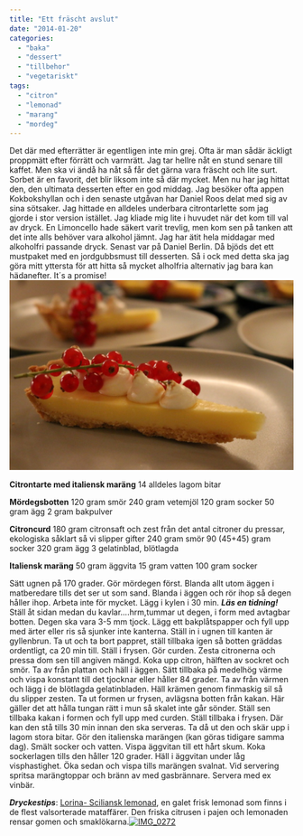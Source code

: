 ```yaml
---
title: "Ett fräscht avslut"
date: "2014-01-20"
categories: 
  - "baka"
  - "dessert"
  - "tillbehor"
  - "vegetariskt"
tags: 
  - "citron"
  - "lemonad"
  - "marang"
  - "mordeg"
---
```


Det där med efterrätter är egentligen inte min grej. Ofta är man sådär äckligt proppmätt efter förrätt och varmrätt. Jag tar hellre nåt en stund senare till kaffet. Men ska vi ändå ha nåt så får det gärna vara fräscht och lite surt. Sorbet är en favorit, det blir liksom inte så där mycket. Men nu har jag hittat den, den ultimata desserten efter en god middag. Jag besöker ofta appen Kokbokshyllan och i den senaste utgåvan har Daniel Roos delat med sig av sina sötsaker. Jag hittade en alldeles underbara citrontarlette som jag gjorde i stor version istället. Jag kliade mig lite i huvudet när det kom till val av dryck. En Limoncello hade säkert varit trevlig, men kom sen på tanken att det inte alls behöver vara alkohol jämnt. Jag har ätit hela middagar med alkoholfri passande dryck. Senast var på Daniel Berlin. Då bjöds det ett mustpaket med en jordgubbsmust till desserten. Så i ock med detta ska jag göra mitt yttersta för att hitta så mycket alholfria alternativ jag bara kan hädanefter. It´s a promise! [![IMG_0257](/static/img/IMG_0257-1024x682.jpg)](http://import.local/wp-content/uploads/2014/01/IMG_0257.jpg)

**Citrontarte med italiensk maräng** 14 alldeles lagom bitar

**Mördegsbotten** 120 gram smör 240 gram vetemjöl 120 gram socker 50 gram ägg 2 gram bakpulver

**Citroncurd** 180 gram citronsaft och zest från det antal citroner du pressar, ekologiska såklart så vi slipper gifter 240 gram smör 90 (45+45) gram socker 320 gram ägg 3 gelatinblad, blötlagda

**Italiensk maräng** 50 gram äggvita 15 gram vatten 100 gram socker

Sätt ugnen på 170 grader. Gör mördegen först. Blanda allt utom äggen i matberedare tills det ser ut som sand. Blanda i äggen och rör ihop så degen håller ihop. Arbeta inte för mycket. Lägg i kylen i 30 min. **_Läs en tidning!_** Ställ åt sidan medan du kavlar....hrm,tummar ut degen, i form med avtagbar botten. Degen ska vara 3-5 mm tjock. Lägg ett bakplåtspapper och fyll upp med ärter eller ris så sjunker inte kanterna. Ställ in i ugnen till kanten är gyllenbrun. Ta ut och ta bort pappret, ställ tillbaka igen så botten gräddas ordentligt, ca 20 min till. Ställ i frysen. Gör curden. Zesta citronerna och pressa dom sen till angiven mängd. Koka upp citron, hälften av sockret och smör. Ta av från plattan och häll i äggen. Sätt tillbaka på medelhög värme och vispa konstant till det tjocknar eller håller 84 grader. Ta av från värmen och lägg i de blötlagda gelatinbladen. Häll krämen genom finmaskig sil så du slipper zesten. Ta ut formen ur frysen, avlägsna botten från kakan. Här gäller det att hålla tungan rätt i mun så skalet inte går sönder. Ställ sen tillbaka kakan i formen och fyll upp med curden. Ställ tillbaka i frysen. Där kan den stå tills 30 min innan den ska serveras. Ta då ut den och skär upp i lagom stora bitar. Gör den italienska marängen (kan göras tidigare samma dag). Smält socker och vatten. Vispa äggvitan till ett hårt skum. Koka sockerlagen tills den håller 120 grader. Häll i äggvitan under låg visphastighet. Öka sedan och vispa tills marängen svalnat. Vid servering spritsa marängtoppar och bränn av med gasbrännare. Servera med ex vinbär.

**_Dryckestips_**: [Lorina- Sciliansk lemonad](http://www.lorina.com/jp/fla/home_us.html), en galet frisk lemonad som finns i de flest valsorterade mataffärer. Den friska citrusen i pajen och lemonaden rensar gomen och smaklökarna.[![IMG_0272](/static/img/IMG_0272-1024x682.jpg)](http://import.local/wp-content/uploads/2014/01/IMG_0272.jpg)
